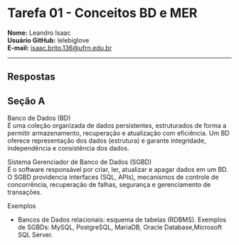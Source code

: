 # Tarefa 01 - Conceitos BD e MER

**Nome:** Leandro Isaac  
**Usuário GitHub:** lelebiglove  
**E-mail:** isaac.brito.136@ufrn.edu.br

---

## Respostas
## Seção A

Banco de Dados (BD)  
É uma coleção organizada de dados persistentes, estruturados de forma a permitir armazenamento, recuperação e atualização com eficiência. Um BD oferece representação dos dados (estrutura) e garante integridade, independência e consistência dos dados.

Sistema Gerenciador de Banco de Dados (SGBD)  
É o software responsável por criar, ler, atualizar e apagar dados em um BD. O SGBD providencia interfaces (SQL, APIs), mecanismos de controle de concorrência, recuperação de falhas, segurança e gerenciamento de transações.

Exemplos  
- Bancos de Dados relacionais: esquema de tabelas (RDBMS). Exemplos de SGBDs: MySQL, PostgreSQL, MariaDB, Oracle Database,Microsoft SQL Server.
